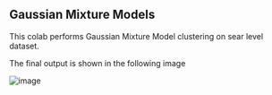 ## Gaussian Mixture Models

This colab performs Gaussian Mixture Model clustering on sear level dataset.

The final output is shown in the following image

![image](https://github.com/AdityaKulkarni/sjsu/assets/25547842/54221f6f-6ca2-4cec-bc00-2aac7abfe7be)
